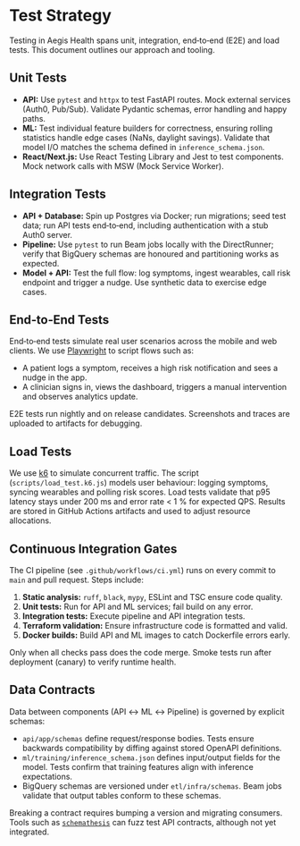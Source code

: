# Test Strategy

Testing in Aegis Health spans unit, integration, end‑to‑end (E2E) and load tests. This document outlines our approach and tooling.

## Unit Tests

* **API:** Use `pytest` and `httpx` to test FastAPI routes. Mock external services (Auth0, Pub/Sub). Validate Pydantic schemas, error handling and happy paths.
* **ML:** Test individual feature builders for correctness, ensuring rolling statistics handle edge cases (NaNs, daylight savings). Validate that model I/O matches the schema defined in `inference_schema.json`.
* **React/Next.js:** Use React Testing Library and Jest to test components. Mock network calls with MSW (Mock Service Worker).

## Integration Tests

* **API + Database:** Spin up Postgres via Docker; run migrations; seed test data; run API tests end‑to‑end, including authentication with a stub Auth0 server.
* **Pipeline:** Use `pytest` to run Beam jobs locally with the DirectRunner; verify that BigQuery schemas are honoured and partitioning works as expected.
* **Model + API:** Test the full flow: log symptoms, ingest wearables, call risk endpoint and trigger a nudge. Use synthetic data to exercise edge cases.

## End‑to‑End Tests

End‑to‑end tests simulate real user scenarios across the mobile and web clients. We use [Playwright](https://playwright.dev/) to script flows such as:

* A patient logs a symptom, receives a high risk notification and sees a nudge in the app.
* A clinician signs in, views the dashboard, triggers a manual intervention and observes analytics update.

E2E tests run nightly and on release candidates. Screenshots and traces are uploaded to artifacts for debugging.

## Load Tests

We use [k6](https://k6.io/) to simulate concurrent traffic. The script (`scripts/load_test.k6.js`) models user behaviour: logging symptoms, syncing wearables and polling risk scores. Load tests validate that p95 latency stays under 200 ms and error rate < 1 % for expected QPS. Results are stored in GitHub Actions artifacts and used to adjust resource allocations.

## Continuous Integration Gates

The CI pipeline (see `.github/workflows/ci.yml`) runs on every commit to `main` and pull request. Steps include:

1. **Static analysis:** `ruff`, `black`, `mypy`, ESLint and TSC ensure code quality.  
2. **Unit tests:** Run for API and ML services; fail build on any error.  
3. **Integration tests:** Execute pipeline and API integration tests.  
4. **Terraform validation:** Ensure infrastructure code is formatted and valid.  
5. **Docker builds:** Build API and ML images to catch Dockerfile errors early.

Only when all checks pass does the code merge. Smoke tests run after deployment (canary) to verify runtime health.

## Data Contracts

Data between components (API ↔ ML ↔ Pipeline) is governed by explicit schemas:

* `api/app/schemas` define request/response bodies. Tests ensure backwards compatibility by diffing against stored OpenAPI definitions.
* `ml/training/inference_schema.json` defines input/output fields for the model. Tests confirm that training features align with inference expectations.
* BigQuery schemas are versioned under `etl/infra/schemas`. Beam jobs validate that output tables conform to these schemas.

Breaking a contract requires bumping a version and migrating consumers. Tools such as [`schemathesis`](https://github.com/schemathesis/schemathesis) can fuzz test API contracts, although not yet integrated.
